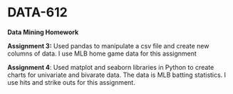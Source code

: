 # DATA-612
**Data Mining Homework**

**Assignment 3:** Used pandas to manipulate a csv file and create new columns of data. I use MLB home game data for this assignment

**Assignment 4**: Used matplot and seaborn libraries in Python to create charts for univariate and bivarate data. The data is MLB batting statistics. I use hits and strike outs for this assignment.
